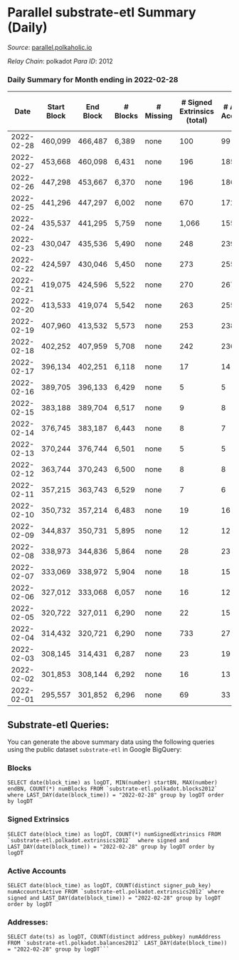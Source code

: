 # Parallel substrate-etl Summary (Daily)

_Source_: [parallel.polkaholic.io](https://parallel.polkaholic.io)

*Relay Chain*: polkadot
*Para ID*: 2012



### Daily Summary for Month ending in 2022-02-28


| Date | Start Block | End Block | # Blocks | # Missing | # Signed Extrinsics (total) | # Active Accounts | # Addresses with Balances | # Events | # Transfers | # XCM Transfers In | # XCM Transfers Out |
| ---- | ----------- | --------- | -------- | --------- | --------------------------- | ----------------- | ------------------------- | -------- | ----------- | ------------------ | ------------------- |
| 2022-02-28 | 460,099 | 466,487 | 6,389 | none  | 100 | 99 | 34,447 | 13,183 |   |   |   |
| 2022-02-27 | 453,668 | 460,098 | 6,431 | none  | 196 | 185 | 34,447 | 13,643 | 1 ($0.76) |   |   |
| 2022-02-26 | 447,298 | 453,667 | 6,370 | none  | 196 | 186 | 34,446 | 13,523 |   |   |   |
| 2022-02-25 | 441,296 | 447,297 | 6,002 | none  | 670 | 172 | 34,446 | 28,887 |   |   |   |
| 2022-02-24 | 435,537 | 441,295 | 5,759 | none  | 1,066 | 155 | 32,761 | 36,979 | 1 ($1.34) |   |   |
| 2022-02-23 | 430,047 | 435,536 | 5,490 | none  | 248 | 239 | 29,733 | 11,974 |   |   |   |
| 2022-02-22 | 424,597 | 430,046 | 5,450 | none  | 273 | 255 | 29,733 | 11,987 |   |   |   |
| 2022-02-21 | 419,075 | 424,596 | 5,522 | none  | 270 | 267 | 29,733 | 12,126 |   |   |   |
| 2022-02-20 | 413,533 | 419,074 | 5,542 | none  | 263 | 255 | 29,733 | 12,139 |   |   |   |
| 2022-02-19 | 407,960 | 413,532 | 5,573 | none  | 253 | 238 | 29,733 | 12,155 |   |   |   |
| 2022-02-18 | 402,252 | 407,959 | 5,708 | none  | 242 | 236 | 29,733 | 12,389 |   |   |   |
| 2022-02-17 | 396,134 | 402,251 | 6,118 | none  | 17 | 14 | 29,733 | 12,299 |   |   |   |
| 2022-02-16 | 389,705 | 396,133 | 6,429 | none  | 5 | 5 | 29,733 | 12,882 |   |   |   |
| 2022-02-15 | 383,188 | 389,704 | 6,517 | none  | 9 | 8 | 29,733 | 13,075 |   |   |   |
| 2022-02-14 | 376,745 | 383,187 | 6,443 | none  | 8 | 7 | 29,733 | 12,922 |   |   |   |
| 2022-02-13 | 370,244 | 376,744 | 6,501 | none  | 5 | 5 | 29,733 | 13,028 |   |   |   |
| 2022-02-12 | 363,744 | 370,243 | 6,500 | none  | 8 | 8 | 29,733 | 13,037 |   |   |   |
| 2022-02-11 | 357,215 | 363,743 | 6,529 | none  | 7 | 6 | 29,733 | 13,092 |   |   |   |
| 2022-02-10 | 350,732 | 357,214 | 6,483 | none  | 19 | 16 |  | 13,042 |   |   |   |
| 2022-02-09 | 344,837 | 350,731 | 5,895 | none  | 12 | 12 | 29,733 | 11,840 |   |   |   |
| 2022-02-08 | 338,973 | 344,836 | 5,864 | none  | 28 | 23 | 29,733 | 11,835 |   |   |   |
| 2022-02-07 | 333,069 | 338,972 | 5,904 | none  | 18 | 15 | 29,733 | 11,882 |   |   |   |
| 2022-02-06 | 327,012 | 333,068 | 6,057 | none  | 16 | 12 | 29,733 | 12,173 |   |   |   |
| 2022-02-05 | 320,722 | 327,011 | 6,290 | none  | 22 | 15 | 29,733 | 12,660 |   |   |   |
| 2022-02-04 | 314,432 | 320,721 | 6,290 | none  | 733 | 27 | 29,733 | 89,619 | 14,323 ($1,365,754) |   |   |
| 2022-02-03 | 308,145 | 314,431 | 6,287 | none  | 23 | 19 | 29,475 | 12,663 | 1 ($1,407,313) |   |   |
| 2022-02-02 | 301,853 | 308,144 | 6,292 | none  | 16 | 13 | 29,475 | 12,644 |   |   |   |
| 2022-02-01 | 295,557 | 301,852 | 6,296 | none  | 69 | 33 |  | 12,848 | 15 ($370,536) |   |   |

## Substrate-etl Queries:
You can generate the above summary data using the following queries using the public dataset `substrate-etl` in Google BigQuery:


### Blocks
```
SELECT date(block_time) as logDT, MIN(number) startBN, MAX(number) endBN, COUNT(*) numBlocks FROM `substrate-etl.polkadot.blocks2012`  where LAST_DAY(date(block_time)) = "2022-02-28" group by logDT order by logDT
```


### Signed Extrinsics
```
SELECT date(block_time) as logDT, COUNT(*) numSignedExtrinsics FROM `substrate-etl.polkadot.extrinsics2012`  where signed and LAST_DAY(date(block_time)) = "2022-02-28" group by logDT order by logDT
```


### Active Accounts
```
SELECT date(block_time) as logDT, COUNT(distinct signer_pub_key) numAccountsActive FROM `substrate-etl.polkadot.extrinsics2012` where signed and LAST_DAY(date(block_time)) = "2022-02-28" group by logDT order by logDT
```


### Addresses:
```
SELECT date(ts) as logDT, COUNT(distinct address_pubkey) numAddress FROM `substrate-etl.polkadot.balances2012` LAST_DAY(date(block_time)) = "2022-02-28" group by logDT```


